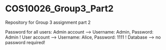 # COS10026_Group3_Part2
Repository for Group 3 assignment part 2

Password for all users:
Admin account --> Username: Admin, Password: Admin !
User account --> Username: Alice, Password: 1111 !
Database --> no password required!
